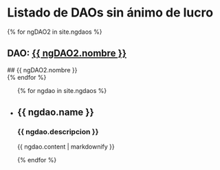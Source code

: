 # Listado de DAOs sin ánimo de lucro

{% for ngDAO2 in site.ngdaos %}
  <div class="ngdao">
    <h2>DAO: <a href="{{ ngDAO2.web }}">{{ ngDAO2.nombre }}</a></h2>
    ## {{ ngDAO2.nombre }}
  </div>
{% endfor %}

<ul>
  {% for ngdao in site.ngdaos %}
    <li>
      <h2>{{ ngdao.name }}</h2>
      <h3>{{ ngdao.descripcion }}</h3>
      <p>{{ ngdao.content | markdownify }}</p>
    </li>
  {% endfor %}
</ul>

